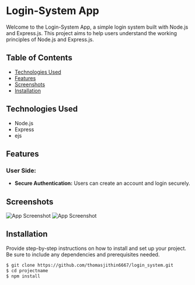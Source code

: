 # Login-System App
Welcome to the Login-System App, a simple login system built with Node.js and Express.js. This project aims to help users understand the working principles of Node.js and Express.js.

## Table of Contents

- [Technologies Used](#technologies-used)
- [Features](#features)
- [Screenshots](#screenshots)
- [Installation](#installation)

## Technologies Used

- Node.js
- Express
- ejs


## Features

### User Side:

- **Secure Authentication:** Users can create an account and login securely.



## Screenshots

![App Screenshot](https://i.postimg.cc/wvKC2bj9/screencapture-localhost-3000-route-login-2024-03-03-13-47-04.png)
![App Screenshot](https://i.postimg.cc/8ccm6Tgc/screencapture-localhost-3000-route-dashboard-2024-03-03-13-48-11.png)

## Installation

Provide step-by-step instructions on how to install and set up your project. Be sure to include any dependencies and prerequisites needed.

```bash
$ git clone https://github.com/thomasjithin6667/login_system.git
$ cd projectname
$ npm install
